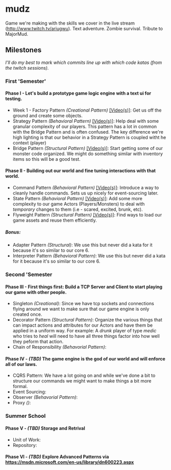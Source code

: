 # mudz
Game we're making with the skills we cover in the live stream (http://www.twitch.tv/ariugwu). Text adventure. Zombie survival. Tribute to MajorMud.

## Milestones
_I'll do my best to mark which commits line up with which code katas (from the twitch sessions)._

### First 'Semester' ###

#### Phase I - Let's build a prototype game logic engine with a text ui for testing.
* Week 1 - Factory Pattern _(Creational Pattern)_ [[Video(s)]](https://www.youtube.com/watch?v=IlWQk2WRS3g):  Get us off the ground and create some objects.
* Strategy Pattern _(Behavioral Pattern)_ [[Video(s)]](https://www.youtube.com/watch?v=obRmu-qJVRE): Help deal with some granular complexity of our players. This pattern has a lot in common with the Bridge Pattern and is often confused. The key difference we're high lighting is that our behavior in a Strategy Pattern is coupled witht he context (player)
* Bridge Pattern _(Structural Pattern)_ [[Video(s)]](https://www.youtube.com/playlist?list=PLpYfe60H9lRsrrMbj_hsx-cRNL-C-z4kW):  Start getting some of our monster code organized. We might do something similar with inventory items so this will be a good test.

#### Phase II - Building out our world and fine tuning interactions with that world.
* Command Pattern _(Behavioral Pattern)_ [[Video(s)]](https://www.youtube.com/playlist?list=PLpYfe60H9lRuFpmif1JiZTa-Cx-1UJKGf): Introduce a way to cleanly handle commands. Sets us up nicely for event-sourcing later.
* State Pattern _(Behavioral Pattern)_ [[Video(s)]](https://www.youtube.com/playlist?list=PLpYfe60H9lRvl5DeE5AOAw2-kYsd_xrMX): Add some more complexity to our game Actors (Players/Monsters) to deal with *temporary* changes to them (i.e - scared, excited, brunk, etc).
* Flyweight Pattern _(Structural Pattern)_ [[Video(s)]](https://www.youtube.com/playlist?list=PLpYfe60H9lRte4o8Ld_fTpG7iaJlSpV_B): Find ways to load our game assets and reuse them efficiently.

##### Bonus:
* Adapter Pattern _(Structural)_: We use this but never did a kata for it because it's so similar to our core 6.
* Interpreter Pattern _(Behavioral Pattern)_: We use this but never did a kata for it because it's so similar to our core 6.

### Second 'Semester ###
#### Phase III - First things first: Build a TCP Server and Client to start playing our game with other people.
* Singleton _(Creational)_: Since we have tcp sockets and connections flying around we want to make sure that our game engine is only created once.
* Decorator Pattern _(Structural Pattern)_: Organize the various things that can impact actions and attributes for our Actors and have them be applied in a uniform way. For example: A _drunk_ player of type _medic_ who tries to _heal_ will need to have all three things factor into how well they peform that action.
* Chain of Responsibility _(Behavorial Pattern)_:

#### Phase IV - *(TBD)* The game engine is the god of our world and will enforce all of our laws.
* CQRS Pattern: We have a lot going on and while we've done a bit to structure our commands we might want to make things a bit more formal.
* Event Sourcing: 
* Observer _(Behavorial Pattern)_:
* Proxy _()_:

### Summer School ###

#### Phase V - *(TBD)* Storage and Retrival
* Unit of Work:
* Repository:

#### Phase VI - *(TBD)* Explore Advanced Patterns via https://msdn.microsoft.com/en-us/library/dn600223.aspx
